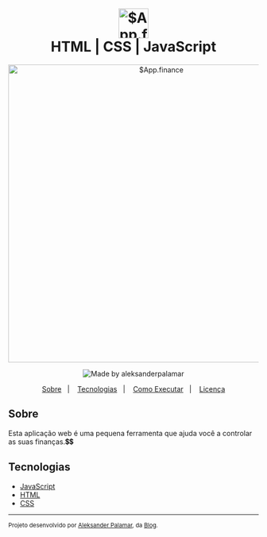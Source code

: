 <h1 align="center">
    <img alt="$App.finance" src="https://cdn.discordapp.com/attachments/811800332006457356/836695414613868614/logo.png" height="60px" /><br>   
    HTML | CSS | JavaScript
</h1>
<div align="center">
    <img alt="$App.finance" src="https://cdn.discordapp.com/attachments/811800332006457356/836696044783403018/appfinance.png" height="600px" /> 
</div>    
<p align="center">   
  <img alt="Made by aleksanderpalamar" src="https://img.shields.io/badge/made%20by-aleksanderpalamar-%237519C1?style=flat-square">  
</p>
<p align="center">
  <a href="#sobre">Sobre</a>&nbsp;&nbsp;&nbsp;|&nbsp;&nbsp;&nbsp;
  <a href="#tecnologias">Tecnologias</a>&nbsp;&nbsp;&nbsp;|&nbsp;&nbsp;&nbsp;
  <a href="#como-executar">Como Executar</a>&nbsp;&nbsp;&nbsp;|&nbsp;&nbsp;&nbsp;
  <a href="#licença">Licença</a>
</p>

## Sobre

Esta aplicação web é uma pequena ferramenta que ajuda você a controlar as suas finanças.💲💲

## Tecnologias

-  [JavaScript](https://developer.mozilla.org/pt-BR/docs/Web/JavaScript)
-  [HTML](https://developer.mozilla.org/pt-BR/docs/Web/Guide/HTML/HTML5)
-  [CSS](https://css-tricks.com/)
---
<sup>Projeto desenvolvido por [Aleksander Palamar](https://palamarsolutionit.com.br), da [Blog](https://linuxupdate.com.br).</sup>
